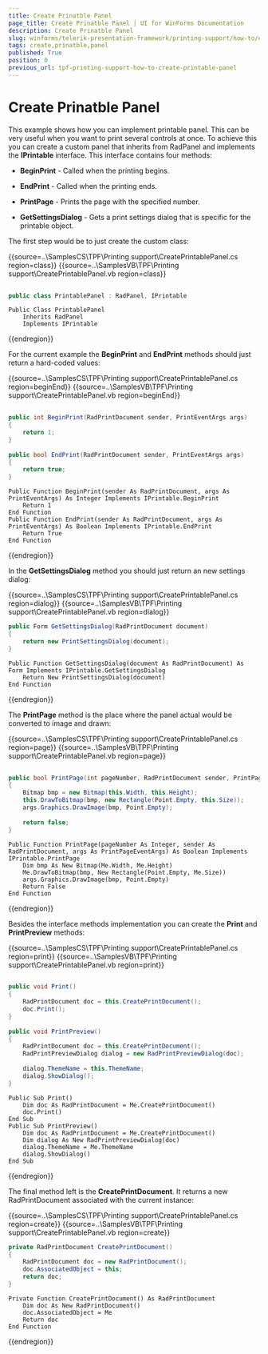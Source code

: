 ```yaml
---
title: Create Prinatble Panel
page_title: Create Prinatble Panel | UI for WinForms Documentation
description: Create Prinatble Panel
slug: winforms/telerik-presentation-framework/printing-support/how-to/create-prinatble-panel
tags: create,prinatble,panel
published: True
position: 0
previous_url: tpf-printing-support-how-to-create-printable-panel
---
```


# Create Prinatble Panel

This example shows how you can implement printable panel. This can be very useful when you want to print several controls at once. To achieve this you can create a custom panel that inherits from RadPanel and implements the __IPrintable__ interface. This interface contains four methods:
        

* __BeginPrint__ - Called when the printing begins.
            

* __EndPrint__ - Called when the printing ends.
            

* __PrintPage__ - Prints the page with the specified number.
            

* __GetSettingsDialog__ - Gets a print settings dialog that is specific for the printable object.
            

The first step would be to just create the custom class:

{{source=..\SamplesCS\TPF\Printing support\CreatePrintablePanel.cs region=class}} 
{{source=..\SamplesVB\TPF\Printing support\CreatePrintablePanel.vb region=class}} 

````C#
    
public class PrintablePanel : RadPanel, IPrintable

````
````VB.NET
Public Class PrintablePanel
    Inherits RadPanel
    Implements IPrintable

````

{{endregion}} 

For the current example the __BeginPrint__ and __EndPrint__ methods should just return a hard-coded values:

{{source=..\SamplesCS\TPF\Printing support\CreatePrintablePanel.cs region=beginEnd}} 
{{source=..\SamplesVB\TPF\Printing support\CreatePrintablePanel.vb region=beginEnd}} 

````C#
    
public int BeginPrint(RadPrintDocument sender, PrintEventArgs args)
{
    return 1;
}
    
public bool EndPrint(RadPrintDocument sender, PrintEventArgs args)
{
    return true;
}

````
````VB.NET
Public Function BeginPrint(sender As RadPrintDocument, args As PrintEventArgs) As Integer Implements IPrintable.BeginPrint
    Return 1
End Function
Public Function EndPrint(sender As RadPrintDocument, args As PrintEventArgs) As Boolean Implements IPrintable.EndPrint
    Return True
End Function

````

{{endregion}} 

In the __GetSettingsDialog__ method you should just return an new settings dialog:

{{source=..\SamplesCS\TPF\Printing support\CreatePrintablePanel.cs region=dialog}} 
{{source=..\SamplesVB\TPF\Printing support\CreatePrintablePanel.vb region=dialog}} 

````C#
public Form GetSettingsDialog(RadPrintDocument document)
{
    return new PrintSettingsDialog(document);
}

````
````VB.NET
Public Function GetSettingsDialog(document As RadPrintDocument) As Form Implements IPrintable.GetSettingsDialog
    Return New PrintSettingsDialog(document)
End Function

````

{{endregion}} 

The __PrintPage__ method is the place where the panel actual would be converted to image and drawn:

{{source=..\SamplesCS\TPF\Printing support\CreatePrintablePanel.cs region=page}} 
{{source=..\SamplesVB\TPF\Printing support\CreatePrintablePanel.vb region=page}} 

````C#
    
public bool PrintPage(int pageNumber, RadPrintDocument sender, PrintPageEventArgs args)
{
    Bitmap bmp = new Bitmap(this.Width, this.Height);
    this.DrawToBitmap(bmp, new Rectangle(Point.Empty, this.Size));
    args.Graphics.DrawImage(bmp, Point.Empty);
        
    return false;
}

````
````VB.NET
Public Function PrintPage(pageNumber As Integer, sender As RadPrintDocument, args As PrintPageEventArgs) As Boolean Implements IPrintable.PrintPage
    Dim bmp As New Bitmap(Me.Width, Me.Height)
    Me.DrawToBitmap(bmp, New Rectangle(Point.Empty, Me.Size))
    args.Graphics.DrawImage(bmp, Point.Empty)
    Return False
End Function

````

{{endregion}} 

Besides the interface methods implementation you can create the __Print__ and __PrintPreview__ methods:

{{source=..\SamplesCS\TPF\Printing support\CreatePrintablePanel.cs region=print}} 
{{source=..\SamplesVB\TPF\Printing support\CreatePrintablePanel.vb region=print}} 

````C#
    
public void Print()
{
    RadPrintDocument doc = this.CreatePrintDocument();
    doc.Print();
}
 
public void PrintPreview()
{
    RadPrintDocument doc = this.CreatePrintDocument();
    RadPrintPreviewDialog dialog = new RadPrintPreviewDialog(doc);
        
    dialog.ThemeName = this.ThemeName;
    dialog.ShowDialog();
}

````
````VB.NET
Public Sub Print()
    Dim doc As RadPrintDocument = Me.CreatePrintDocument()
    doc.Print()
End Sub
Public Sub PrintPreview()
    Dim doc As RadPrintDocument = Me.CreatePrintDocument()
    Dim dialog As New RadPrintPreviewDialog(doc)
    dialog.ThemeName = Me.ThemeName
    dialog.ShowDialog()
End Sub

````

{{endregion}} 




The final method left is the __CreatePrintDocument__. It returns a new RadPrintDocument associated with the current instance:

{{source=..\SamplesCS\TPF\Printing support\CreatePrintablePanel.cs region=create}} 
{{source=..\SamplesVB\TPF\Printing support\CreatePrintablePanel.vb region=create}} 

````C#
private RadPrintDocument CreatePrintDocument()
{
    RadPrintDocument doc = new RadPrintDocument();
    doc.AssociatedObject = this;
    return doc;
}

````
````VB.NET
Private Function CreatePrintDocument() As RadPrintDocument
    Dim doc As New RadPrintDocument()
    doc.AssociatedObject = Me
    Return doc
End Function

````

{{endregion}}


